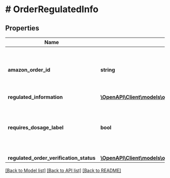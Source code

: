 # # OrderRegulatedInfo

## Properties

Name | Type | Description | Notes
------------ | ------------- | ------------- | -------------
**amazon_order_id** | **string** | An Amazon-defined order identifier, in 3-7-7 format. |
**regulated_information** | [**\OpenAPI\Client\models\orders\RegulatedInformation**](RegulatedInformation.md) |  |
**requires_dosage_label** | **bool** | When true, the order requires attaching a dosage information label when shipped. |
**regulated_order_verification_status** | [**\OpenAPI\Client\models\orders\RegulatedOrderVerificationStatus**](RegulatedOrderVerificationStatus.md) |  |

[[Back to Model list]](../../README.md#models) [[Back to API list]](../../README.md#endpoints) [[Back to README]](../../README.md)
